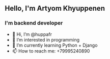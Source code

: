 ## Hello, I'm Artyom Khyuppenen

### I'm backend developer
- 👋 Hi, I’m @huppafr
- 👀 I’m interested in programming
- 🌱 I’m currently learning Python + Django
- 📫 How to reach me: +79995240890


<!---
huppafr/huppafr is a ✨ special ✨ repository because its `README.md` (this file) appears on your GitHub profile.
You can click the Preview link to take a look at your changes.
--->

